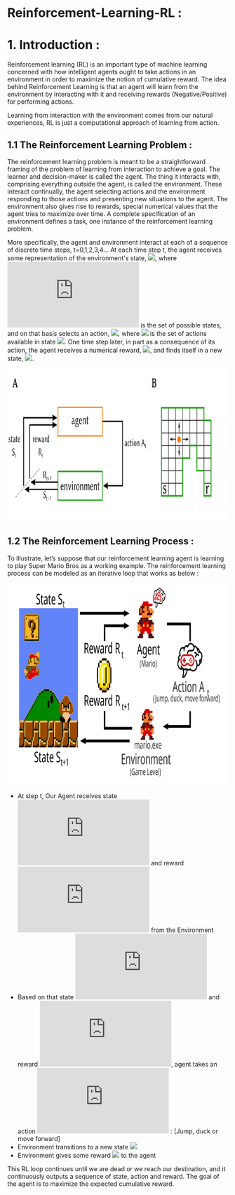 # Reinforcement-Learning-RL :
# 1. Introduction :
Reinforcement learning (RL) is an important type of machine learning concerned with how intelligent agents ought to take actions in an environment in order to maximize the notion of cumulative reward.
The idea behind Reinforcement Learning is that an agent will learn from the environment by interacting with it and receiving rewards (Negative/Positive) for performing actions.

Learning from interaction with the environment comes from our natural experiences, RL is just a computational approach of learning from action.

## 1.1 The Reinforcement Learning Problem :

The reinforcement learning problem is meant to be a straightforward framing of the problem of learning from interaction to achieve a goal. The learner and decision-maker is called the agent. The thing it interacts with, comprising everything outside the agent, is called the environment. These interact continually, the agent selecting actions and the environment responding to those actions and presenting new situations to the agent. The environment also gives rise to rewards, special numerical values that the agent tries to maximize over time. A complete specification of an environment defines a task, one instance of the reinforcement learning problem.

More specifically, the agent and environment interact at each of a sequence of discrete time steps, t=0,1,2,3,4... At each time step t, the agent receives some representation of the environment's state, ![](https://latex.codecogs.com/svg.latex?S_{t}%20\in%20S), where ![](https://latex.codecogs.com/svg.latex?S) is the set of possible states, and on that basis selects an action, ![](https://latex.codecogs.com/svg.latex?A_{t}%20\in%20A(S_{t})), where ![](https://latex.codecogs.com/svg.latex?A(S_{t})) is the set of actions available in state ![](https://latex.codecogs.com/svg.latex?S_{t}). One time step later, in part as a consequence of its action, the agent receives a numerical reward, ![](https://latex.codecogs.com/svg.latex?R_{t+1}\in%20R), and finds itself in a new state, ![](https://latex.codecogs.com/svg.latex?S_{t+1}).

<img src="https://github.com/addi-kamal/Reinforcement-Learning-RL/blob/main/images/RLproblem.png" width="700" height="350">  

## 1.2 The Reinforcement Learning Process :

To illustrate, let’s suppose that our reinforcement learning agent is learning to play Super Mario Bros as a working example. The reinforcement learning process can be modeled as an iterative loop that works as below :

<img src="https://github.com/addi-kamal/Reinforcement-Learning-RL/blob/main/images/mario.svg" width="900" height="460">  

* At step t, Our Agent receives state ![](https://latex.codecogs.com/svg.latex?S_t) and reward ![](https://latex.codecogs.com/svg.latex?R_t) from the Environment
* Based on that state ![](https://latex.codecogs.com/svg.latex?S_t) and reward ![](https://latex.codecogs.com/svg.latex?R_t), agent takes an action ![](https://latex.codecogs.com/svg.latex?A_t) : [Jump, duck or move forward]
* Environment transitions to a new state ![](https://latex.codecogs.com/svg.latex?S_{t+1})
* Environment gives some reward ![](https://latex.codecogs.com/svg.latex?R_{t+1}) to the agent

This RL loop continues until we are dead or we reach our destination, and it continuously outputs a sequence of state, action and reward.
The goal of the agent is to maximize the expected cumulative reward.


